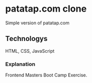 # patatap.com clone
Simple version of patatap.com
## Technologys
HTML, CSS, JavaScript
### Explanation
Frontend Masters Boot Camp Exercise.